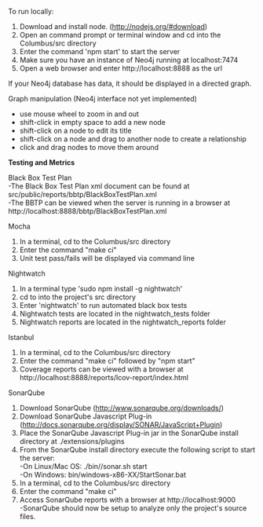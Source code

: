 To run locally:

1. Download and install node. (http://nodejs.org/#download)
2. Open an command prompt or terminal window and cd into the Columbus/src directory
3. Enter the command 'npm start' to start the server
4. Make sure you have an instance of Neo4j running at localhost:7474
5. Open a web browser and enter http://localhost:8888 as the url

If your Neo4j database has data, it should be displayed in a directed graph.

Graph manipulation (Neo4j interface not yet implemented)
- use mouse wheel to zoom in and out
- shift-click in empty space to add a new node
- shift-click on a node to edit its title
- shift-click on a node and drag to another node to create a relationship
- click and drag nodes to move them around

<b>Testing and Metrics</b>

Black Box Test Plan<br>
-The Black Box Test Plan xml document can be found at src/public/reports/bbtp/BlackBoxTestPlan.xml <br>
-The BBTP can be viewed when the server is running in a browser at http://localhost:8888/bbtp/BlackBoxTestPlan.xml<br>

Mocha<br>
1. In a terminal, cd to the Columbus/src directory<br>
2. Enter the command "make ci"<br>
3. Unit test pass/fails will be displayed via command line<br>

Nightwatch<br>
1. In a terminal type 'sudo npm install -g nightwatch'<br>
2. cd to into the project's src directory<br>
3. Enter 'nightwatch' to run automated black box tests<br>
4. Nightwatch tests are located in the nightwatch_tests folder<br>
5. Nightwatch reports are located in the nightwatch_reports folder<br>


Istanbul<br>
1. In a terminal, cd to the Columbus/src directory<br>
2. Enter the command "make ci" followed by "npm start"<br>
3. Coverage reports can be viewed with a browser at http://localhost:8888/reports/lcov-report/index.html<br>

SonarQube<br>
1. Download SonarQube (http://www.sonarqube.org/downloads/) <br>
2. Download SonarQube Javascript Plug-in (http://docs.sonarqube.org/display/SONAR/JavaScript+Plugin)<br>
3. Place the SonarQube Javascript Plug-in jar in the SonarQube install directory at ./extensions/plugins<br>
4. From the SonarQube install directory execute the following script to start the server:<br>
-On Linux/Mac OS: ./bin/<YOUR OS>/sonar.sh start<br>
-On Windows: bin/windows-x86-XX/StartSonar.bat<br>
5. In a terminal, cd to the Columbus/src directory<br>
6. Enter the command "make ci"<br>
7. Access SonarQube reports with a browser at http://localhost:9000<br>
-SonarQube should now be setup to analyze only the project's source files.
